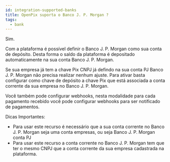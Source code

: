 ```yaml
---
id: integration-supported-banks
title: OpenPix suporta o Banco J. P. Morgan ?
tags:
  - bank
---
```


Sim.

Com a plataforma é possível definir o Banco J. P. Morgan como sua conta de depósito. Desta forma o saldo da plataforma é depositado automaticamente na sua conta Banco J. P. Morgan.

Se sua empresa já tem a chave Pix CNPJ já defindo na sua conta PJ Banco J. P. Morgan não precisa realizar nenhum ajuste. Para ativar basta configurar como chave de depósito a chave Pix que está associada a conta corrente da sua empresa no Banco J. P. Morgan.

Você também pode configurar webhooks, nesta modalidade para cada pagamento recebido você pode configurar webhooks para ser notificado de pagamentos.

Dicas Importantes:

- Para usar este recurso é necessário que a sua conta corrente no Banco J. P. Morgan seja uma conta empresas, ou seja Banco J. P. Morgan conta PJ
- Para usar este recurso a conta corrente no Banco J. P. Morgan tem que ter o mesmo CNPJ que a conta corrente da sua empresa cadastrada na plataforma.
